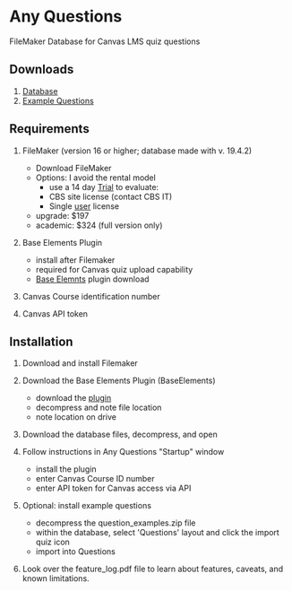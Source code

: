 # Any Questions
FileMaker Database for Canvas LMS quiz questions

## Downloads
1. [Database](database%20files/Any%20Questions.fmp12.zip)
2. [Example Questions](database%20files/example%20questions.zip)


## Requirements

1) FileMaker (version 16 or higher; database made with v. 19.4.2)
	* Download FileMaker
	* Options: I avoid the rental model
		* use a 14 day [Trial](https://www.claris.com/trial/ "Claris FileMaker") to evaluate:
		* CBS site license (contact CBS IT)
		* Single [user](https://store.claris.com/individuals "Claris FileMaker") license
	* upgrade: $197
	* academic: $324 (full version only)

2) Base Elements Plugin
	* install after Filemaker
	* required for Canvas quiz upload capability
	* [Base Elemnts](https://docs.baseelementsplugin.com/article/522-downloads) plugin download

3) Canvas Course identification number

4) Canvas API token

## Installation

1) Download and install Filemaker
2) Download the Base Elements Plugin (BaseElements)

	* download the [plugin](https://docs.baseelementsplugin.com/article/522-downloads "BaseElements")
	* decompress and note file location
	* note location on drive

3) Download the database files, decompress, and open

4) Follow instructions in Any Questions "Startup" window
	* install the plugin
	* enter Canvas Course ID number
	* enter API token for Canvas access via API

5) Optional: install example questions
	* decompress the question_examples.zip file
	* within the database, select 'Questions' layout and click the import quiz icon
	* import into Questions

6) Look over the feature_log.pdf file to learn about features, caveats, and known limitations.
